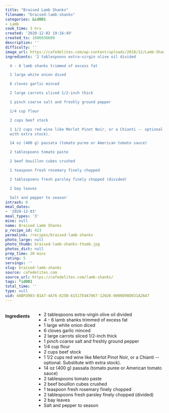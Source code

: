 ```yaml
---
title: "Braised Lamb Shanks"
filename: "braised-lamb-shanks"
categories: &id001
- Lamb
cook_time: 3 hrs
created: '2020-12-02 19:16:49'
created_ts: 1606936609
description: ''
difficulty: ''
image_url: https://cafedelites.com/wp-content/uploads/2018/12/Lamb-Shanks-IMAGE-35-1365x2048.jpg
ingredients: '2 tablespoons extra-virgin olive oil divided

  4 - 6 lamb shanks trimmed of excess fat

  1 large white onion diced

  6 cloves garlic minced

  2 large carrots sliced 1/2-inch thick

  1 pinch coarse salt and freshly ground pepper

  1/4 cup flour

  2 cups beef stock

  1 1/2 cups red wine like Merlot Pinot Noir, or a Chianti -- optional. Substitute
  with extra stock).

  14 oz (400 g) passata (tomato puree or American tomato sauce)

  2 tablespoons tomato paste

  2 beef bouillon cubes crushed

  1 teaspoon fresh rosemary finely chopped

  2 tablespoons fresh parsley finely chopped (divided)

  2 bay leaves

  Salt and pepper to season'
intrash: 0
meal_dates:
- '2020-12-03'
meal_types: '3'
mine: null
name: Braised Lamb Shanks
p_recipe_id: 423
permalink: /recipes/braised-lamb-shanks
photo_large: null
photo_thumb: braised-lamb-shanks-thumb.jpg
photos_dict: null
prep_time: 20 mins
rating: 5
servings: ''
slug: braised-lamb-shanks
source: cafedelites.com
source_url: https://cafedelites.com/lamb-shanks/
tags: *id001
total_time: ''
type: null
uid: 4ABFD903-B1A7-4A76-825B-61517E4A7067-12026-0000D90D031A26A7
---
```

<div class="large-8 medium-7 columns" id="writeup">	</div><!-- #writeup -->
</div><!-- #row-one -->
<div class="row" id="row-two">	<div class="medium-4 small-5 columns" id="ingredients"><h4>Ingredients</h4><div class="box box-ingredients content"><ul>
<li>2 tablespoons extra-virgin olive oil divided</li>
<li>4 - 6 lamb shanks trimmed of excess fat</li>
<li>1 large white onion diced</li>
<li>6 cloves garlic minced</li>
<li>2 large carrots sliced 1/2-inch thick</li>
<li>1 pinch coarse salt and freshly ground pepper</li>
<li>1/4 cup flour</li>
<li>2 cups beef stock</li>
<li>1 1/2 cups red wine like Merlot Pinot Noir, or a Chianti -- optional. Substitute with extra stock).</li>
<li>14 oz (400 g) passata (tomato puree or American tomato sauce)</li>
<li>2 tablespoons tomato paste</li>
<li>2 beef bouillon cubes crushed</li>
<li>1 teaspoon fresh rosemary finely chopped</li>
<li>2 tablespoons fresh parsley finely chopped (divided)</li>
<li>2 bay leaves</li>
<li>Salt and pepper to season</li>
</ul>
</div>	</div>	<div class="medium-6 small-7 columns" id="directions">	</div>